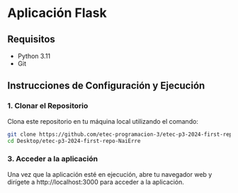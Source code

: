 # Aplicación Flask 

## Requisitos

- Python 3.11
- Git

## Instrucciones de Configuración y Ejecución

### 1. Clonar el Repositorio

Clona este repositorio en tu máquina local utilizando el comando:

```sh
git clone https://github.com/etec-programacion-3/etec-p3-2024-first-repo-NaiErre.git
cd Desktop/etec-p3-2024-first-repo-NaiErre
```

### 3. Acceder a la aplicación 
Una vez que la aplicación esté en ejecución, abre tu navegador web y dirígete a http://localhost:3000 para acceder a la aplicación.
